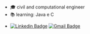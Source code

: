
<ul wfd-id="145">
<li wfd-id="149"><g-emoji class="g-emoji" alias="mortar_board" fallback-src="https://github.githubassets.com/images/icons/emoji/unicode/1f393.png">🎓</g-emoji>
civil and computational engineer</li>
<!--<li wfd-id="148"><g-emoji class="g-emoji" alias="computer" fallback-src="https://github.githubassets.com/images/icons/emoji/unicode/1f4bb.png">💻</g-emoji>Experiencia: Laravel, , Scrum, SQL</li>-->
<li wfd-id="147"><g-emoji class="g-emoji" alias="books" fallback-src="https://github.githubassets.com/images/icons/emoji/unicode/1f4da.png">📚</g-emoji>
learning: Java e C </li>
<!--<li wfd-id="146"><g-emoji class="g-emoji" alias="dart" fallback-src="https://github.githubassets.com/images/icons/emoji/unicode/1f3af.png">🎯</g-emoji> Tenho interesse: ReactNative, Flutter.</li>-->
 <li  
</ul>
<p><a href="https://www.linkedin.com/in/luis-alberto-366a97146/" rel="nofollow"><img src="https://camo.githubusercontent.com/56834d64873ea1375d1767c3cdfee516f6cad75b/68747470733a2f2f696d672e736869656c64732e696f2f62616467652f2d4c696e6b6564496e2d626c75653f7374796c653d666c61742d737175617265266c6f676f3d4c696e6b6564696e266c6f676f436f6c6f723d7768697465266c696e6b3d68747470733a2f2f7777772e6c696e6b6564696e2e636f6d2f696e2f6c7569732d66656c6970652d3536323361383139372f" alt="Linkedin Badge" data-canonical-src="https://img.shields.io/badge/-LinkedIn-blue?style=flat-square&amp;logo=Linkedin&amp;logoColor=white&amp;link=https://www.linkedin.com/in/luis-alberto-366a97146/" style="max-width:100%;"></a>  <a href="mailto:labraga94@gmail.com"><img src="https://camo.githubusercontent.com/eaeb0e65801d8028f63bcea7321fd3715f1b5a38/68747470733a2f2f696d672e736869656c64732e696f2f62616467652f2d476d61696c2d6331343433383f7374796c653d666c61742d737175617265266c6f676f3d476d61696c266c6f676f436f6c6f723d7768697465266c696e6b3d6d61696c746f66656c6970656465762e746940676d61696c2e636f6d" alt="Gmail Badge" data-canonical-src="https://img.shields.io/badge/-Gmail-c14438?style=flat-square&amp;logo=Gmail&amp;logoColor=white&amp;link=mailtolabraga94@gmail.com" style="max-width:100%;"></a></p>
</article>
  </div>
  
